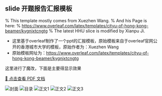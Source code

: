 ## slide 开题报告汇报模板

% This template mostly comes from Xuezhen Wang. 
% And his Page is here:
%  https://www.overleaf.com/latex/templates/cityu-of-hong-kong-beamer/kygnjxtcngtg
% The latest HHU slice is modified by Xianpu Ji.


- 这里基于overleaf制作了一个ppt的汇报模板，原始模板来自于overleaf官网公开的香港城市大学的模板，原始作者为：Xuezhen Wang
- 原始模板网址为：https://www.overleaf.com/latex/templates/cityu-of-hong-kong-beamer/kygnjxtcngtg


这里进行了魔改，下面是主要得显示效果

[📄 点击查看 PDF 文档](docs/my_slide_temp.pdf)

![封面](https://github.com/user-attachments/assets/1e04da94-8c1d-44ca-afba-1ef1dde0d087)
![目录](https://github.com/user-attachments/assets/5aac1fc1-b1b5-43f6-9d2e-efed366a8743)
![正文1](https://github.com/user-attachments/assets/d14daff4-6666-4e58-9d7a-3ce99ede9fc9)
![正文2](https://github.com/user-attachments/assets/d6e3b6f3-fc88-4a21-ae34-fa67a0ecada1)
![正文3](https://github.com/user-attachments/assets/7656e5f1-8a58-44d8-ad17-0ecfe3ba7017)
